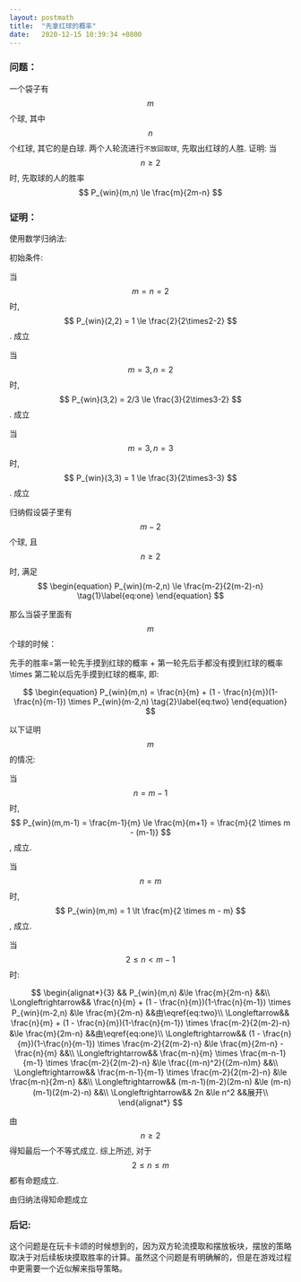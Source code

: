 ```yaml
---
layout: postmath
title:  "先拿红球的概率"
date:   2020-12-15 10:39:34 +0800
---
```


### 问题：
一个袋子有$$m$$个球, 其中$$n$$个红球, 其它的是白球. 两个人轮流进行`不放回取球`, 先取出红球的人胜. 
证明: 当$$n\ge2$$时, 先取球的人的胜率$$ P_{win}(m,n) \le \frac{m}{2m-n} $$

### 证明：
使用数学归纳法:

初始条件:

当 $$ m=n=2 $$时, $$ P_{win}(2,2) = 1 \le \frac{2}{2\times2-2} $$. 成立

当 $$ m=3, n=2 $$时, $$ P_{win}(3,2) = 2/3 \le \frac{3}{2\times3-2} $$. 成立

当 $$ m=3, n=3 $$时, $$ P_{win}(3,3) = 1 \le \frac{3}{2\times3-3} $$. 成立

归纳假设袋子里有$$m-2$$个球, 且$$n\ge2$$时, 满足
$$
\begin{equation}
P_{win}(m-2,n) \le \frac{m-2}{2(m-2)-n} \tag{1}\label{eq:one}
\end{equation}
$$

那么当袋子里面有$$m$$个球的时候：

先手的胜率=第一轮先手摸到红球的概率 + 第一轮先后手都没有摸到红球的概率 \times 第二轮以后先手摸到红球的概率, 即:

$$
\begin{equation}
P_{win}(m,n) = \frac{n}{m} + (1 - \frac{n}{m})(1-\frac{n}{m-1}) \times P_{win}(m-2,n) \tag{2}\label{eq:two}
\end{equation}
$$

以下证明$$m$$的情况:

当$$n=m-1$$时, $$ P_{win}(m,m-1) = \frac{m-1}{m} \le \frac{m}{m+1} = \frac{m}{2 \times m - (m-1)} $$, 成立.

当$$n=m$$时, $$ P_{win}(m,m) = 1 \lt \frac{m}{2 \times m - m} $$, 成立.

当$$2 \le n \lt m-1$$时:

$$
\begin{alignat*}{3}
&& P_{win}(m,n) &\le \frac{m}{2m-n} &&\\
\Longleftrightarrow&& \frac{n}{m} + (1 - \frac{n}{m})(1-\frac{n}{m-1}) \times P_{win}(m-2,n) &\le \frac{m}{2m-n} &&由\eqref{eq:two}\\
\Longleftarrow&& \frac{n}{m} + (1 - \frac{n}{m})(1-\frac{n}{m-1}) \times \frac{m-2}{2(m-2)-n}  &\le \frac{m}{2m-n} &&由\eqref{eq:one}\\
\Longleftrightarrow&& (1 - \frac{n}{m})(1-\frac{n}{m-1}) \times \frac{m-2}{2(m-2)-n}  &\le \frac{m}{2m-n} - \frac{n}{m} &&\\
\Longleftrightarrow&& \frac{m-n}{m} \times \frac{m-n-1}{m-1} \times \frac{m-2}{2(m-2)-n}  &\le \frac{(m-n)^2}{(2m-n)m} &&\\
\Longleftrightarrow&& \frac{m-n-1}{m-1} \times \frac{m-2}{2(m-2)-n}  &\le \frac{m-n}{2m-n} &&\\
\Longleftrightarrow&& (m-n-1)(m-2)(2m-n) &\le (m-n)(m-1)(2(m-2)-n) &&\\
\Longleftrightarrow&& 2n &\le n^2 &&展开\\
\end{alignat*}
$$

由$$n\ge2$$得知最后一个不等式成立.
综上所述, 对于$$2\le n\le m$$都有命题成立.

由归纳法得知命题成立

### 后记: 
这个问题是在玩卡卡颂的时候想到的，因为双方轮流摸取和摆放板块，摆放的策略取决于对后续板块摸取胜率的计算。虽然这个问题是有明确解的，但是在游戏过程中更需要一个近似解来指导策略。

